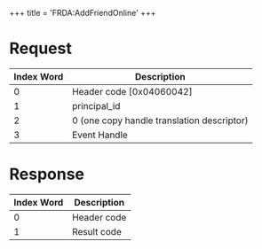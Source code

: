+++
title = 'FRDA:AddFriendOnline'
+++

# Request

| Index Word | Description                                |
|------------|--------------------------------------------|
| 0          | Header code \[0x04060042\]                 |
| 1          | principal_id                               |
| 2          | 0 (one copy handle translation descriptor) |
| 3          | Event Handle                               |

# Response

| Index Word | Description |
|------------|-------------|
| 0          | Header code |
| 1          | Result code |
